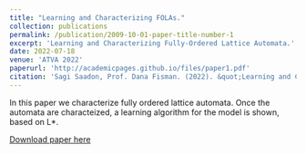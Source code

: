```yaml
---
title: "Learning and Characterizing FOLAs."
collection: publications
permalink: /publication/2009-10-01-paper-title-number-1
excerpt: 'Learning and Characterizing Fully-Ordered Lattice Automata.'
date: 2022-07-18
venue: 'ATVA 2022'
paperurl: 'http://academicpages.github.io/files/paper1.pdf'
citation: 'Sagi Saadon, Prof. Dana Fisman. (2022). &quot;Learning and Characterizing Fully-Ordered Lattice Automata.&quot; <i>ATVA 2022</i>. 1(1).'
---
```

In this paper we characterize fully ordered lattice automata. Once the automata are characteized, a learning algorithm for the model is shown, based on L*. 

[Download paper here](http://academicpages.github.io/files/paper1.pdf)